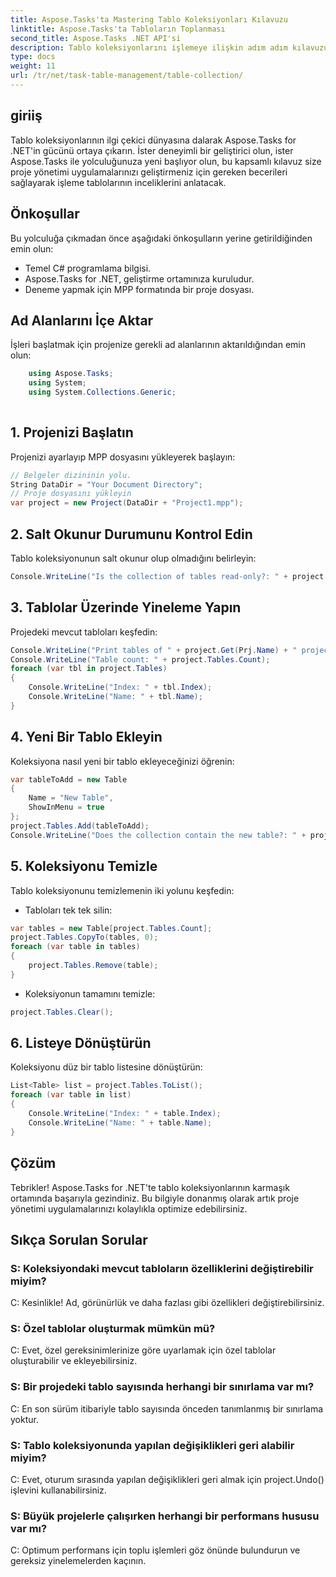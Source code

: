 ```yaml
---
title: Aspose.Tasks'ta Mastering Tablo Koleksiyonları Kılavuzu
linktitle: Aspose.Tasks'ta Tabloların Toplanması
second_title: Aspose.Tasks .NET API'si
description: Tablo koleksiyonlarını işlemeye ilişkin adım adım kılavuzumuzla Aspose.Tasks for .NET konusunda uzmanlaşın. Proje yönetimi uygulamalarını zahmetsizce geliştirin. Şimdi İndirin!
type: docs
weight: 11
url: /tr/net/task-table-management/table-collection/
---
```

## giriiş
Tablo koleksiyonlarının ilgi çekici dünyasına dalarak Aspose.Tasks for .NET'in gücünü ortaya çıkarın. İster deneyimli bir geliştirici olun, ister Aspose.Tasks ile yolculuğunuza yeni başlıyor olun, bu kapsamlı kılavuz size proje yönetimi uygulamalarınızı geliştirmeniz için gereken becerileri sağlayarak işleme tablolarının inceliklerini anlatacak.
## Önkoşullar
Bu yolculuğa çıkmadan önce aşağıdaki önkoşulların yerine getirildiğinden emin olun:
- Temel C# programlama bilgisi.
- Aspose.Tasks for .NET, geliştirme ortamınıza kuruludur.
- Deneme yapmak için MPP formatında bir proje dosyası.
## Ad Alanlarını İçe Aktar
İşleri başlatmak için projenize gerekli ad alanlarının aktarıldığından emin olun:
```csharp
    using Aspose.Tasks;
    using System;
    using System.Collections.Generic;
    
```
## 1. Projenizi Başlatın
Projenizi ayarlayıp MPP dosyasını yükleyerek başlayın:
```csharp
// Belgeler dizininin yolu.
String DataDir = "Your Document Directory";
// Proje dosyasını yükleyin
var project = new Project(DataDir + "Project1.mpp");
```
## 2. Salt Okunur Durumunu Kontrol Edin
Tablo koleksiyonunun salt okunur olup olmadığını belirleyin:
```csharp
Console.WriteLine("Is the collection of tables read-only?: " + project.Tables.IsReadOnly);
```
## 3. Tablolar Üzerinde Yineleme Yapın
Projedeki mevcut tabloları keşfedin:
```csharp
Console.WriteLine("Print tables of " + project.Get(Prj.Name) + " project.");
Console.WriteLine("Table count: " + project.Tables.Count);
foreach (var tbl in project.Tables)
{
    Console.WriteLine("Index: " + tbl.Index);
    Console.WriteLine("Name: " + tbl.Name);
}
```
## 4. Yeni Bir Tablo Ekleyin
Koleksiyona nasıl yeni bir tablo ekleyeceğinizi öğrenin:
```csharp
var tableToAdd = new Table
{
    Name = "New Table",
    ShowInMenu = true
};
project.Tables.Add(tableToAdd);
Console.WriteLine("Does the collection contain the new table?: " + project.Tables.Contains(tableToAdd));
```
## 5. Koleksiyonu Temizle
Tablo koleksiyonunu temizlemenin iki yolunu keşfedin:
- Tabloları tek tek silin:
```csharp
var tables = new Table[project.Tables.Count];
project.Tables.CopyTo(tables, 0);
foreach (var table in tables)
{
    project.Tables.Remove(table);
}
```
- Koleksiyonun tamamını temizle:
```csharp
project.Tables.Clear();
```
## 6. Listeye Dönüştürün
Koleksiyonu düz bir tablo listesine dönüştürün:
```csharp
List<Table> list = project.Tables.ToList();
foreach (var table in list)
{
    Console.WriteLine("Index: " + table.Index);
    Console.WriteLine("Name: " + table.Name);
}
```
## Çözüm
Tebrikler! Aspose.Tasks for .NET'te tablo koleksiyonlarının karmaşık ortamında başarıyla gezindiniz. Bu bilgiyle donanmış olarak artık proje yönetimi uygulamalarınızı kolaylıkla optimize edebilirsiniz.
## Sıkça Sorulan Sorular
### S: Koleksiyondaki mevcut tabloların özelliklerini değiştirebilir miyim?
C: Kesinlikle! Ad, görünürlük ve daha fazlası gibi özellikleri değiştirebilirsiniz.
### S: Özel tablolar oluşturmak mümkün mü?
C: Evet, özel gereksinimlerinize göre uyarlamak için özel tablolar oluşturabilir ve ekleyebilirsiniz.
### S: Bir projedeki tablo sayısında herhangi bir sınırlama var mı?
C: En son sürüm itibariyle tablo sayısında önceden tanımlanmış bir sınırlama yoktur.
### S: Tablo koleksiyonunda yapılan değişiklikleri geri alabilir miyim?
C: Evet, oturum sırasında yapılan değişiklikleri geri almak için project.Undo() işlevini kullanabilirsiniz.
### S: Büyük projelerle çalışırken herhangi bir performans hususu var mı?
C: Optimum performans için toplu işlemleri göz önünde bulundurun ve gereksiz yinelemelerden kaçının.
